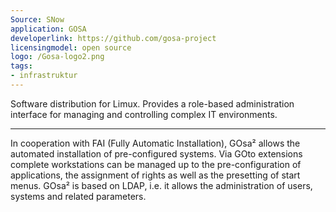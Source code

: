 ```yaml
---
Source: SNow
application: GOSA
developerlink: https://github.com/gosa-project
licensingmodel: open source
logo: /Gosa-logo2.png
tags:
- infrastruktur
---
```

Software distribution for Limux. Provides a role-based administration interface for managing and controlling complex IT environments.

---

In cooperation with FAI (Fully Automatic Installation), GOsa² allows the automated installation of pre-configured systems. Via GOto extensions complete workstations can be managed up to the pre-configuration of applications, the assignment of rights as well as the presetting of start menus. GOsa² is based on LDAP, i.e. it allows the administration of users, systems and related parameters.


